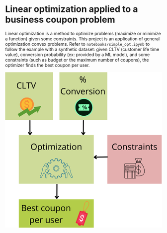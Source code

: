 # Linear optimization applied to a business coupon problem

Linear optimization is a method to optimize problems (maximize or minimize a function) given some constraints. This project is an application of general optimization convex problems. Refer to `notebooks/simple_opt.ipynb` to follow the example with a synthetic dataset: given CLTV (customer life time value), conversion probability (ex: provided by a ML model), and some constraints (such as budget or the maximum number of coupons), the optimizer finds the best coupon per user.

![Alt text](images/Optimization.png?raw=true "Coupon Optimizer")
